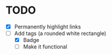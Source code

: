 #  TODO

- [x] Permanently highlight links
- [ ] Add tags (a rounded white rectangle)
    - [x] Badge
    - [ ] Make it functional
